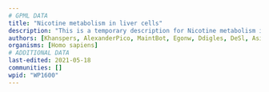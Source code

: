 ```yaml
---
# GPML DATA
title: "Nicotine metabolism in liver cells"
description: "This is a temporary description for Nicotine metabolism in liver cells"
authors: [Khanspers, AlexanderPico, MaintBot, Egonw, Ddigles, DeSl, Asios Olia, Eweitz]
organisms: [Homo sapiens]
# ADDITIONAL DATA
last-edited: 2021-05-18
communities: []
wpid: "WP1600"
---
```

